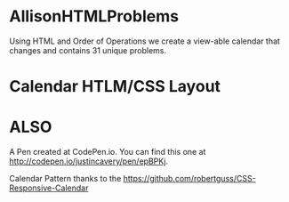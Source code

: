 # AllisonHTMLProblems
Using HTML and Order of Operations we create a view-able calendar that changes and contains 31 unique problems.


# Calendar HTLM/CSS Layout

<!--
Copyright (c) 2016 by Justin Avery (http://codepen.io/justincavery/pen/epBPKj)

Permission is hereby granted, free of charge, to any person obtaining a copy of this software and associated documentation files (the "Software"), to deal in the Software without restriction, including without limitation the rights to use, copy, modify, merge, publish, distribute, sublicense, and/or sell copies of the Software, and to permit persons to whom the Software is furnished to do so, subject to the following conditions:

The above copyright notice and this permission notice shall be included in all copies or substantial portions of the Software.

THE SOFTWARE IS PROVIDED "AS IS", WITHOUT WARRANTY OF ANY KIND, EXPRESS OR IMPLIED, INCLUDING BUT NOT LIMITED TO THE WARRANTIES OF MERCHANTABILITY, FITNESS FOR A PARTICULAR PURPOSE AND NONINFRINGEMENT. IN NO EVENT SHALL THE AUTHORS OR COPYRIGHT HOLDERS BE LIABLE FOR ANY CLAIM, DAMAGES OR OTHER LIABILITY, WHETHER IN AN ACTION OF CONTRACT, TORT OR OTHERWISE, ARISING FROM, OUT OF OR IN CONNECTION WITH THE SOFTWARE OR THE USE OR OTHER DEALINGS IN THE SOFTWARE.
-->

# ALSO
A Pen created at CodePen.io. You can find this one at http://codepen.io/justincavery/pen/epBPKj.

 Calendar Pattern thanks to the https://github.com/robertguss/CSS-Responsive-Calendar 
